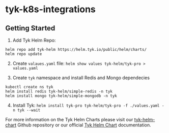 # tyk-k8s-integrations

## Getting Started

1. Add Tyk Helm Repo: 
```
helm repo add tyk-helm https://helm.tyk.io/public/helm/charts/
helm repo update
```

2. Create `valaues.yaml` file: `helm show values tyk-helm/tyk-pro > values.yaml`

3. Create `tyk` namespace and install Redis and Mongo dependecies
```
kubectl create ns tyk
helm install redis tyk-helm/simple-redis -n tyk
helm install mongo tyk-helm/simple-mongodb -n tyk
```

4. Install Tyk: `helm install tyk-pro tyk-helm/tyk-pro -f ./values.yaml -n tyk --wait`

For more information on the Tyk Helm Charts please visit our [tyk-helm-chart](https://github.com/TykTechnologies/tyk-helm-chart) Github repository or our official [Tyk Helm Chart](https://tyk.io/docs/tyk-self-managed/tyk-helm-chart/) documentation.
